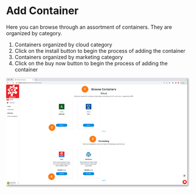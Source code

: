 # Add Container

Here you can browse through an assortment of containers. They are organized by category.

1. Containers organized by cloud category
2. Click on the install button to begin the process of adding the container
3. Containers organized by marketing category
4. Click on the buy now button to begin the process of adding the container

<a href="../../../images/infra-containers-add-lg.jpg" target="_blank"><img src="../../../images/infra-containers-add.jpg" style="margin: auto; display: block"></a>
